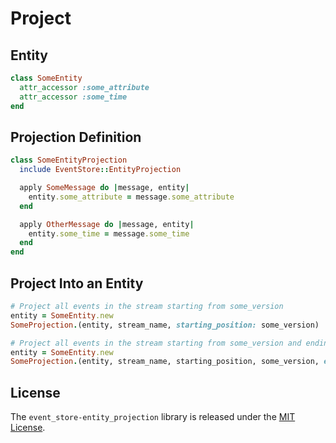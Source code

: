 # Project

## Entity
```ruby
class SomeEntity
  attr_accessor :some_attribute
  attr_accessor :some_time
end
```

## Projection Definition
```ruby
class SomeEntityProjection
  include EventStore::EntityProjection

  apply SomeMessage do |message, entity|
    entity.some_attribute = message.some_attribute
  end

  apply OtherMessage do |message, entity|
    entity.some_time = message.some_time
  end
end
```

## Project Into an Entity
```ruby
# Project all events in the stream starting from some_version
entity = SomeEntity.new
SomeProjection.(entity, stream_name, starting_position: some_version)

# Project all events in the stream starting from some_version and ending at ending_version
entity = SomeEntity.new
SomeProjection.(entity, stream_name, starting_position, some_version, ending_position: ending_version)
```

## License

The `event_store-entity_projection` library is released under the [MIT License](https://github.com/obsidian-btc/event-store-entity-projection/blob/master/MIT-License.txt).
